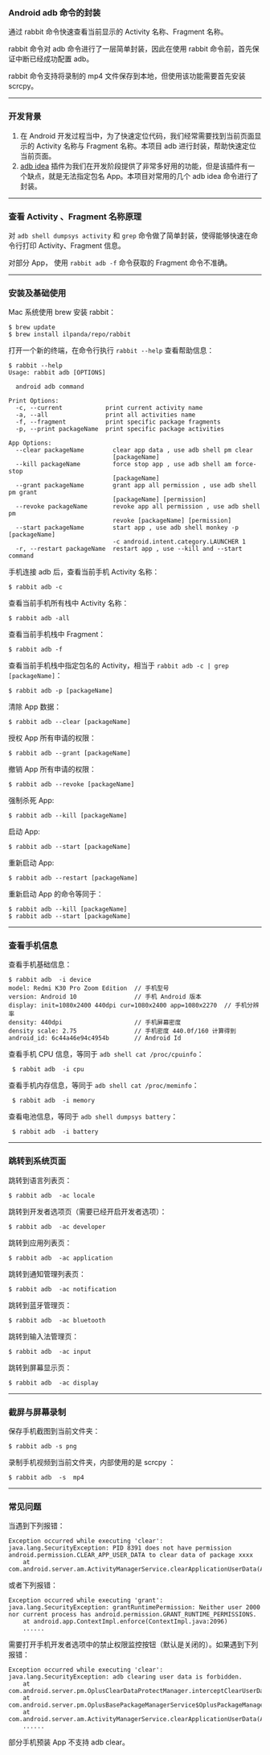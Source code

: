 ### Android adb 命令的封装

通过 rabbit 命令快速查看当前显示的 Activity 名称、Fragment 名称。

rabbit 命令对 adb 命令进行了一层简单封装，因此在使用 rabbit 命令前，首先保证中断已经成功配置 adb。

rabbit 命令支持将录制的 mp4 文件保存到本地，但使用该功能需要首先安装 scrcpy。

---

### 开发背景

1. 在 Android 开发过程当中，为了快速定位代码，我们经常需要找到当前页面显示的 Activity 名称与 Fragment 名称。本项目 adb 进行封装，帮助快速定位当前页面。
2. [adb idea](https://github.com/pbreault/adb-idea) 插件为我们在开发阶段提供了非常多好用的功能，但是该插件有一个缺点，就是无法指定包名 App。本项目对常用的几个 adb idea
   命令进行了封装。

---

### 查看 Activity 、Fragment 名称原理

对 `adb shell dumpsys activity` 和 `grep` 命令做了简单封装，使得能够快速在命令行打印 Activity、Fragment 信息。

对部分 App， 使用 `rabbit adb -f` 命令获取的 Fragment 命令不准确。

---

### 安装及基础使用

Mac 系统使用 brew 安装 rabbit：

```shell
$ brew update
$ brew install ilpanda/repo/rabbit
```

打开一个新的终端，在命令行执行 `rabbit --help` 查看帮助信息：

```shell
$ rabbit --help
Usage: rabbit adb [OPTIONS]

  android adb command

Print Options:
  -c, --current            print current activity name
  -a, --all                print all activities name
  -f, --fragment           print specific package fragments
  -p, --print packageName  print specific package activities

App Options:
  --clear packageName        clear app data , use adb shell pm clear
                             [packageName]
  --kill packageName         force stop app , use adb shell am force-stop
                             [packageName]
  --grant packageName        grant app all permission , use adb shell pm grant
                             [packageName] [permission]
  --revoke packageName       revoke app all permission , use adb shell pm
                             revoke [packageName] [permission]
  --start packageName        start app , use adb shell monkey -p [packageName]
                             -c android.intent.category.LAUNCHER 1
  -r, --restart packageName  restart app , use --kill and --start command
```

手机连接 adb 后，查看当前手机 Activity 名称：

```shell
$ rabbit adb -c 
```

查看当前手机所有栈中 Activity 名称：

```shell
$ rabbit adb -all
```

查看当前手机栈中 Fragment：

```shell
$ rabbit adb -f
```

查看当前手机栈中指定包名的 Activity，相当于 `rabbit adb -c | grep [packageName]`：

```shell
$ rabbit adb -p [packageName]
```

清除 App 数据：

```shell
$ rabbit adb --clear [packageName]
```

授权 App 所有申请的权限：

```shell
$ rabbit adb --grant [packageName]
```

撤销 App 所有申请的权限：

```shell
$ rabbit adb --revoke [packageName]
```

强制杀死 App:

```shell
$ rabbit adb --kill [packageName]
```

启动 App:

```shell
$ rabbit adb --start [packageName]
```

重新启动 App:

```shell
$ rabbit adb --restart [packageName]
```

重新启动 App 的命令等同于：

```shell
$ rabbit adb --kill [packageName]
$ rabbit adb --start [packageName]
```

---

### 查看手机信息

查看手机基础信息：

```shell
$ rabbit adb  -i device
model: Redmi K30 Pro Zoom Edition  // 手机型号
version: Android 10                // 手机 Android 版本
display: init=1080x2400 440dpi cur=1080x2400 app=1080x2270  // 手机分辨率
density: 440dpi                    // 手机屏幕密度
density scale: 2.75                // 手机密度 440.0f/160 计算得到
android_id: 6c44a46e94c4954b       // Android Id
```

查看手机 CPU 信息，等同于 `adb shell cat /proc/cpuinfo`：

```shell
 $ rabbit adb  -i cpu
```

查看手机内存信息，等同于 `adb shell cat /proc/meminfo`：

```shell
 $ rabbit adb  -i memory
```

查看电池信息，等同于 `adb shell dumpsys battery`：

```shell
 $ rabbit adb  -i battery
```

---

### 跳转到系统页面

跳转到语言列表页：

```shell
$ rabbit adb  -ac locale
```

跳转到开发者选项页（需要已经开启开发者选项）：

```shell
$ rabbit adb  -ac developer
```

跳转到应用列表页：

```shell
$ rabbit adb  -ac application
```

跳转到通知管理列表页：

```shell
$ rabbit adb  -ac notification
```

跳转到蓝牙管理页：

```shell
$ rabbit adb  -ac bluetooth
```

跳转到输入法管理页：

```shell
$ rabbit adb  -ac input
```

跳转到屏幕显示页：

```shell
$ rabbit adb  -ac display
```

---
### 截屏与屏幕录制
 
保存手机截图到当前文件夹：
```shell
$ rabbit adb -s png
```

录制手机视频到当前文件夹，内部使用的是 scrcpy ：
```shell
$ rabbit adb  -s  mp4
```


---
### 常见问题

当遇到下列报错：

```text
Exception occurred while executing 'clear':
java.lang.SecurityException: PID 8391 does not have permission android.permission.CLEAR_APP_USER_DATA to clear data of package xxxx
	at com.android.server.am.ActivityManagerService.clearApplicationUserData(ActivityManagerService.java:3837)
```

或者下列报错：

```text
Exception occurred while executing 'grant':
java.lang.SecurityException: grantRuntimePermission: Neither user 2000 nor current process has android.permission.GRANT_RUNTIME_PERMISSIONS.
	at android.app.ContextImpl.enforce(ContextImpl.java:2096)
	......
```

需要打开手机开发者选项中的禁止权限监控按钮（默认是关闭的）。如果遇到下列报错：

```text
Exception occurred while executing 'clear':
java.lang.SecurityException: adb clearing user data is forbidden.
	at com.android.server.pm.OplusClearDataProtectManager.interceptClearUserDataIfNeeded(OplusClearDataProtectManager.java:88)
	at com.android.server.pm.OplusBasePackageManagerService$OplusPackageManagerInternalImpl.interceptClearUserDataIfNeeded(OplusBasePackageManagerService.java:531)
	at com.android.server.am.ActivityManagerService.clearApplicationUserData(ActivityManagerService.java:4708)
	......
```

部分手机预装 App 不支持 adb clear。